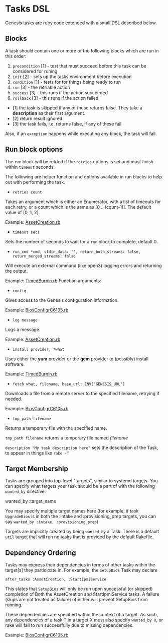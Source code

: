 # Tasks DSL

Genesis tasks are ruby code extended with a small DSL described below.

## Blocks

A task should contain one or more of the following blocks which are run in this order:

1. `precondition` [1] - test that must succeed before this task can be considered for runing
2. `init` [2] - sets up the tasks environment before execution
3. `condition` [1] - tests for for things being ready to run
4. `run` [3] - the retriable action
5. `success` [3] - this runs if the action succeeded
6. `rollback` [3] - this runs if the action failed

* [1] the task is skipped if any of these returns false.  They take a **description** as their first argument.
* [2] return result ignored
* [3] the task fails, i.e. returns false, if any of these fail

Also, if an `exception` happens while executing any block, the task will fail.

## Run block options

The `run` block will be retried if the `retries` options is set and 
must finish within `timeout` seconds.

The following are helper function and options available in run blocks to help
out with performing the task.

* `retries count`

Takes an argument which is either an Enumerator, with a list of timeouts for
each retry, or a count which is the same as [0 .. (count-1)].  The default value
of [0, 1, 2].

Example:
[AssetCreation.rb](https://github.com/tumblr/genesis/blob/master/tasks/AssetCreation.rb#L4)

* `timeout secs`

Sets the number of seconds to wait for a `run` block to complete, default 0.

* `run_cmd *cmd, stdin_data: '', return_both_streams: false, return_merged_streams:
false`

Will execute an external command (like open3) logging errors and returning the
output.

Example:
[TimedBurnin.rb](https://github.com/tumblr/genesis/blob/master/tasks/TimedBurnin.rb#L31)
Function arguments:

* `config`

Gives access to the Genesis configuration information.

Example:
[BiosConfigrC6105.rb](https://github.com/tumblr/genesis/blob/master/tasks/BiosConfigrC6105.rb#L15)

* `log message`

Logs a message.

Example:
[AssetCreation.rb](https://github.com/tumblr/genesis/blob/master/tasks/AssetCreation.rb#L20)

* `install provider, *what`

Uses either the **yum** provider or the **gem** provider to (possibly) install
software.

Example:
[TimedBurnin.rb](https://github.com/tumblr/genesis/blob/master/tasks/TimedBurnin.rb#L13)

* `fetch what, filename, base_url: ENV['GENESIS_URL']`

Downloads a file from a remote server to the specified filename, retrying if
needed.

Example:
[BiosConfigrC6105.rb](https://github.com/tumblr/genesis/blob/master/tasks/BiosConfigrC6105.rb#L17)

* `tmp_path filename`

Returns a temporary file with the specified name.

`tmp_path filename` returns a temporary file named *filename*

`description "My task description here"` sets the description of the Task, to appear in things like ```rake -T```

## Target Membership

Tasks are grouped into top-level "targets", similar to systemd targets. You can specify what targets your task should be a part of with the following ```wanted_by``` directive:

   wanted_by :target_name
   
You may specify multiple target names here (for example, if task ```UpgradeBios``` is in both the :intake and :provisioning_prep targets, you can say ```wanted_by :intake, :provisioning_prep```)

Targets are implicitly created by being ```wanted_by``` a Task. There is a default ```util``` target that will run no tasks that is provided by the default Rakefile.

## Dependency Ordering

Tasks may express their dependencies in terms of other tasks within the target[s] they participate in. For example, the ```SetupBios``` Task may declare

    after_tasks :AssetCreation, :StartIpmiService

This states that ```SetupBios``` will only be run upon successful (or skipped) completion of Both the AssetCreation and StartIpmiService tasks. A failure (skips are not treated as failure) of either will prevent SetupBios from running.

These dependencies are specified within the context of a target. As such, any dependencies of a task T in a target X must also specify ```wanted_by X```, or rake will fail to run successfully due to missing dependencies.

Example:
[BiosConfigrC6105.rb](https://github.com/tumblr/genesis/blob/master/tasks/BiosConfigrC6105.rb#L22)
